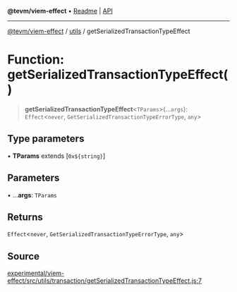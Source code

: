 **@tevm/viem-effect** • [Readme](../../README.md) \| [API](../../modules.md)

***

[@tevm/viem-effect](../../README.md) / [utils](../README.md) / getSerializedTransactionTypeEffect

# Function: getSerializedTransactionTypeEffect()

> **getSerializedTransactionTypeEffect**\<`TParams`\>(...`args`): `Effect`\<`never`, `GetSerializedTransactionTypeErrorType`, `any`\>

## Type parameters

• **TParams** extends [```0x${string}```]

## Parameters

• ...**args**: `TParams`

## Returns

`Effect`\<`never`, `GetSerializedTransactionTypeErrorType`, `any`\>

## Source

[experimental/viem-effect/src/utils/transaction/getSerializedTransactionTypeEffect.js:7](https://github.com/evmts/tevm-monorepo/blob/main/experimental/viem-effect/src/utils/transaction/getSerializedTransactionTypeEffect.js#L7)
